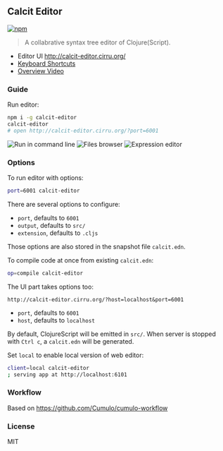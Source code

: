
Calcit Editor
------

[![npm](https://img.shields.io/npm/v/calcit-editor.svg)](https://www.npmjs.com/package/calcit-editor)

> A collabrative syntax tree editor of Clojure(Script).

* Editor UI http://calcit-editor.cirru.org/
* [Keyboard Shortcuts](https://github.com/Cirru/calcit-editor/wiki/Keyboard-Shortcuts)
* [Overview Video](https://www.youtube.com/watch?v=u5Eb_6KYGsA&t)

### Guide

Run editor:

```bash
npm i -g calcit-editor
calcit-editor
# open http://calcit-editor.cirru.org/?port=6001
```

![Run in command line](https://pbs.twimg.com/media/DLSmv0cVwAEUCMi.png:large)
![Files browser](https://pbs.twimg.com/media/DLSnADUVYAAr43C.png:large)
![Expression editor](https://pbs.twimg.com/media/DLSnJ0FVAAA0Ehd.png:large)

### Options

To run editor with options:

```bash
port=6001 calcit-editor
```

There are several options to configure:

* `port`, defaults to `6001`
* `output`, defaults to `src/`
* `extension`, defaults to `.cljs`

Those options are also stored in the snapshot file `calcit.edn`.

To compile code at once from existing `calcit.edn`:

```bash
op=compile calcit-editor
```

The UI part takes options too:

```
http://calcit-editor.cirru.org/?host=localhost&port=6001
```

* `port`, defaults to `6001`
* `host`, defaults to `localhost`

By default, ClojureScript will be emitted in `src/`.
When server is stopped with `Ctrl c`, a `calcit.edn` will be generated.

Set `local` to enable local version of web editor:

```bash
client=local calcit-editor
; serving app at http://localhost:6101
```

### Workflow

Based on https://github.com/Cumulo/cumulo-workflow

### License

MIT
